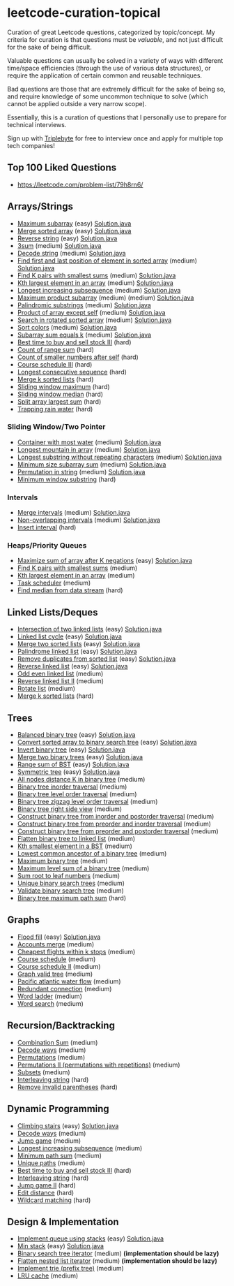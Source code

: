 # leetcode-curation-topical
Curation of great Leetcode questions, categorized by topic/concept.
My criteria for curation is that questions must be *valuable*, and not just difficult for the sake of being difficult.

Valuable questions can usually be solved in a variety of ways with different time/space efficiencies (through the use of various data structures), or require the application of certain common and reusable techniques.

Bad questions are those that are extremely difficult for the sake of being so, and require knowledge of some uncommon technique to solve (which cannot be applied outside a very narrow scope).

Essentially, this is a curation of questions that I personally use to prepare for technical interviews.

Sign up with [Triplebyte](https://triplebyte.com/iv/axLndCI/cp) for free to interview once and apply for multiple top tech companies!

## Top 100 Liked Questions
* https://leetcode.com/problem-list/79h8rn6/

## Arrays/Strings
* [Maximum subarray](https://leetcode.com/problems/maximum-subarray/) (easy)  [Solution.java](https://github.com/saidurcse/LeetCode-Solutions-Saidur/blob/main/53_max_sub_array_easy.java)
* [Merge sorted array](https://leetcode.com/problems/merge-sorted-array) (easy) [Solution.java](https://github.com/saidurcse/LeetCode-Solutions-Saidur/blob/main/88_merge-sorted-array-easy.java)
* [Reverse string](https://leetcode.com/problems/reverse-string/) (easy) [Solution.java](https://github.com/saidurcse/LeetCode-Solutions-Saidur/blob/main/344_reverse-string-easy.java)
* [3sum](https://leetcode.com/problems/3sum/) (medium) [Solution.java](https://github.com/saidurcse/LeetCode-Solutions-Saidur/blob/main/15_3sum.java)
* [Decode string](https://leetcode.com/problems/decode-string/) (medium) [Solution.java](https://github.com/saidurcse/LeetCode-Solutions-Saidur/blob/main/394_decode-string.java)
* [Find first and last position of element in sorted array](https://leetcode.com/problems/find-first-and-last-position-of-element-in-sorted-array/) (medium) [Solution.java](https://github.com/saidurcse/LeetCode-Solutions-Saidur/blob/main/34_find-first-and-last-position-of-element-in-sorted-array.java)
* [Find K pairs with smallest sums](https://leetcode.com/problems/find-k-pairs-with-smallest-sums/) (medium) [Solution.java](https://github.com/saidurcse/LeetCode-Solutions-Saidur/blob/main/373_find-k-pairs-with-smallest-sums-medium.java)
* [Kth largest element in an array](https://leetcode.com/problems/kth-largest-element-in-an-array/) (medium) [Solution.java](https://github.com/saidurcse/LeetCode-Solutions-Saidur/blob/main/215_kth-largest-element-in-an-array-medium.java)
* [Longest increasing subsequence](https://leetcode.com/problems/longest-increasing-subsequence/) (medium) [Solution.java](https://github.com/saidurcse/LeetCode-Solutions-Saidur/blob/main/300_longest-increasing-subsequence-medium.java)
* [Maximum product subarray](https://leetcode.com/problems/maximum-product-subarray/) (medium) (medium) [Solution.java](https://github.com/saidurcse/LeetCode-Solutions-Saidur/blob/main/152_maximum-product-subarray-medium.java)
* [Palindromic substrings](https://leetcode.com/problems/palindromic-substrings/) (medium) [Solution.java](https://github.com/saidurcse/LeetCode-Solutions-Saidur/blob/main/647_palindromic-substrings-medium.java)
* [Product of array except self](https://leetcode.com/problems/product-of-array-except-self/) (medium) [Solution.java](https://github.com/saidurcse/LeetCode-Solutions-Saidur/blob/main/238_product-of-array-except-self-medium.java)
* [Search in rotated sorted array](https://leetcode.com/problems/search-in-rotated-sorted-array/) (medium) [Solution.java](https://github.com/saidurcse/LeetCode-Solutions-Saidur/blob/main/33_search-in-rotated-sorted-array-medium.java)
* [Sort colors](https://leetcode.com/problems/sort-colors/) (medium) [Solution.java](https://github.com/saidurcse/LeetCode-Solutions-Saidur/blob/main/75_sort-colors-medium.java)
* [Subarray sum equals k](https://leetcode.com/problems/subarray-sum-equals-k/) (medium) [Solution.java](https://github.com/saidurcse/LeetCode-Solutions-Saidur/blob/main/560_subarray-sum-equals-k-medium.java)
* [Best time to buy and sell stock III](https://leetcode.com/problems/best-time-to-buy-and-sell-stock-iii/) (hard)
* [Count of range sum](https://leetcode.com/problems/count-of-range-sum/) (hard)
* [Count of smaller numbers after self](https://leetcode.com/problems/count-of-smaller-numbers-after-self/) (hard)
* [Course schedule III](https://leetcode.com/problems/course-schedule-iii/) (hard)
* [Longest consecutive sequence](https://leetcode.com/problems/longest-consecutive-sequence/) (hard)
* [Merge k sorted lists](https://leetcode.com/problems/merge-k-sorted-lists) (hard)
* [Sliding window maximum](https://leetcode.com/problems/sliding-window-maximum/) (hard)
* [Sliding window median](https://leetcode.com/problems/sliding-window-median/) (hard)
* [Split array largest sum](https://leetcode.com/problems/split-array-largest-sum/) (hard)
* [Trapping rain water](https://leetcode.com/problems/trapping-rain-water/) (hard)
### Sliding Window/Two Pointer
* [Container with most water](https://leetcode.com/problems/container-with-most-water/) (medium) [Solution.java](https://github.com/saidurcse/LeetCode-Solutions-Saidur/blob/main/11_container-with-most-water-medium.java)
* [Longest mountain in array](https://leetcode.com/problems/longest-mountain-in-array/) (medium) [Solution.java](https://github.com/saidurcse/LeetCode-Solutions-Saidur/blob/main/845_longest-mountain-in-array-medium.java)
* [Longest substring without repeating characters](https://leetcode.com/problems/longest-substring-without-repeating-characters/) (medium) [Solution.java](https://github.com/saidurcse/LeetCode-Solutions-Saidur/blob/main/3_longest-substring-without-repeating-characters-medium.java)
* [Minimum size subarray sum](https://leetcode.com/problems/minimum-size-subarray-sum/) (medium) [Solution.java](https://github.com/saidurcse/LeetCode-Solutions-Saidur/blob/main/209_minimum-size-subarray-sum-medium.java)
* [Permutation in string](https://leetcode.com/problems/permutation-in-string/) (medium) [Solution.java](https://github.com/saidurcse/LeetCode-Solutions-Saidur/blob/main/567_permutation-in-string-medium.java)
* [Minimum window substring](https://leetcode.com/problems/minimum-window-substring/) (hard)
### Intervals
* [Merge intervals](https://leetcode.com/problems/merge-intervals) (medium) [Solution.java](https://github.com/saidurcse/LeetCode-Solutions-Saidur/blob/main/56_merge-intervals-medium.java)
* [Non-overlapping intervals](https://leetcode.com/problems/non-overlapping-intervals/) (medium) [Solution.java](https://github.com/saidurcse/LeetCode-Solutions-Saidur/blob/main/435_non-overlapping-intervals-medium.java)
* [Insert interval](https://leetcode.com/problems/insert-interval/) (hard)
### Heaps/Priority Queues
* [Maximize sum of array after K negations](https://leetcode.com/problems/maximize-sum-of-array-after-k-negations/) (easy) [Solution.java](https://github.com/saidurcse/LeetCode-Solutions-Saidur/blob/main/1005_maximize-sum-of-array-after-k-negations-easy.java)
* [Find K pairs with smallest sums](https://leetcode.com/problems/find-k-pairs-with-smallest-sums/) (medium)
* [Kth largest element in an array](https://leetcode.com/problems/kth-largest-element-in-an-array/) (medium)
* [Task scheduler](https://leetcode.com/problems/task-scheduler/) (medium)
* [Find median from data stream](https://leetcode.com/problems/find-median-from-data-stream/) (hard)
## Linked Lists/Deques
* [Intersection of two linked lists](https://leetcode.com/problems/intersection-of-two-linked-lists/) (easy) [Solution.java](https://github.com/saidurcse/LeetCode-Solutions-Saidur/blob/main/160_intersection-of-two-linked-lists-easy.java)
* [Linked list cycle](https://leetcode.com/problems/linked-list-cycle) (easy) [Solution.java](https://github.com/saidurcse/LeetCode-Solutions-Saidur/blob/main/141_linked-list-cycle-easy.java)
* [Merge two sorted lists](https://leetcode.com/problems/merge-two-sorted-lists) (easy) [Solution.java](https://github.com/saidurcse/LeetCode-Solutions-Saidur/blob/main/21_merge-two-sorted-lists-easy.java)
* [Palindrome linked list](https://leetcode.com/problems/palindrome-linked-list/) (easy) [Solution.java](https://github.com/saidurcse/LeetCode-Solutions-Saidur/blob/main/234_palindrome-linked-list-easy.java)
* [Remove duplicates from sorted list](https://leetcode.com/problems/remove-duplicates-from-sorted-list/) (easy) [Solution.java](https://github.com/saidurcse/LeetCode-Solutions-Saidur/blob/main/83_remove-duplicates-from-sorted-list-easy.java)
* [Reverse linked list](https://leetcode.com/problems/reverse-linked-list/) (easy) [Solution.java](https://github.com/saidurcse/LeetCode-Solutions-Saidur/blob/main/206_reverse-linked-list-easy.java)
* [Odd even linked list](https://leetcode.com/problems/odd-even-linked-list/) (medium) 
* [Reverse linked list II](https://leetcode.com/problems/reverse-linked-list-ii/) (medium)
* [Rotate list](https://leetcode.com/problems/rotate-list/) (medium)
* [Merge k sorted lists](https://leetcode.com/problems/merge-k-sorted-lists/) (hard)
## Trees
* [Balanced binary tree](https://leetcode.com/problems/balanced-binary-tree/) (easy) [Solution.java](https://github.com/saidurcse/LeetCode-Solutions-Saidur/blob/main/110_balanced-binary-tree-easy.java)
* [Convert sorted array to binary search tree](https://leetcode.com/problems/convert-sorted-array-to-binary-search-tree/) (easy) [Solution.java](https://github.com/saidurcse/LeetCode-Solutions-Saidur/blob/main/108_convert-sorted-array-to-binary-search-tree-easy.java)
* [Invert binary tree](https://leetcode.com/problems/invert-binary-tree/) (easy) [Solution.java](https://github.com/saidurcse/LeetCode-Solutions-Saidur/blob/main/226_invert-binary-tree-easy.java)
* [Merge two binary trees](https://leetcode.com/problems/merge-two-binary-trees/) (easy) [Solution.java](https://github.com/saidurcse/LeetCode-Solutions-Saidur/blob/main/617_merge-two-binary-trees-easy.java)
* [Range sum of BST](https://leetcode.com/problems/range-sum-of-bst/) (easy) [Solution.java](https://github.com/saidurcse/LeetCode-Solutions-Saidur/blob/main/938_range-sum-of-bst-easy.java)
* [Symmetric tree](https://leetcode.com/problems/symmetric-tree/) (easy) [Solution.java](https://github.com/saidurcse/LeetCode-Solutions-Saidur/blob/main/101_symmetric-tree-easy.java)
* [All nodes distance K in binary tree](https://leetcode.com/problems/all-nodes-distance-k-in-binary-tree/) (medium)
* [Binary tree inorder traversal](https://leetcode.com/problems/binary-tree-inorder-traversal/) (medium)
* [Binary tree level order traversal](https://leetcode.com/problems/binary-tree-level-order-traversal/) (medium)
* [Binary tree zigzag level order traversal](https://leetcode.com/problems/binary-tree-zigzag-level-order-traversal/) (medium)
* [Binary tree right side view](https://leetcode.com/problems/binary-tree-right-side-view/) (medium)
* [Construct binary tree from inorder and postorder traversal](https://leetcode.com/problems/construct-binary-tree-from-inorder-and-postorder-traversal/) (medium)
* [Construct binary tree from preorder and inorder traversal](https://leetcode.com/problems/construct-binary-tree-from-preorder-and-inorder-traversal) (medium)
* [Construct binary tree from preorder and postorder traversal](https://leetcode.com/problems/construct-binary-tree-from-preorder-and-postorder-traversal) (medium)
* [Flatten binary tree to linked list](https://leetcode.com/problems/flatten-binary-tree-to-linked-list/) (medium)
* [Kth smallest element in a BST](https://leetcode.com/problems/kth-smallest-element-in-a-bst/) (medium)
* [Lowest common ancestor of a binary tree](https://leetcode.com/problems/lowest-common-ancestor-of-a-binary-tree/) (medium)
* [Maximum binary tree](https://leetcode.com/problems/maximum-binary-tree/) (medium)
* [Maximum level sum of a binary tree](https://leetcode.com/problems/maximum-level-sum-of-a-binary-tree/) (medium)
* [Sum root to leaf numbers](https://leetcode.com/problems/sum-root-to-leaf-numbers/) (medium)
* [Unique binary search trees](https://leetcode.com/problems/unique-binary-search-trees/) (medium)
* [Validate binary search tree](https://leetcode.com/problems/validate-binary-search-tree/) (medium)
* [Binary tree maximum path sum](https://leetcode.com/problems/binary-tree-maximum-path-sum/) (hard)
## Graphs
* [Flood fill](https://leetcode.com/problems/flood-fill/) (easy) [Solution.java](https://github.com/saidurcse/LeetCode-Solutions-Saidur/blob/main/733_flood-fill-easy.java)
* [Accounts merge](https://leetcode.com/problems/accounts-merge) (medium)
* [Cheapest flights within k stops](https://leetcode.com/problems/cheapest-flights-within-k-stops/) (medium)
* [Course schedule](https://leetcode.com/problems/course-schedule/) (medium)
* [Course schedule II](https://leetcode.com/problems/course-schedule-ii/) (medium)
* [Graph valid tree](https://leetcode.com/problems/graph-valid-tree/) (medium)
* [Pacific atlantic water flow](https://leetcode.com/problems/pacific-atlantic-water-flow/) (medium)
* [Redundant connection](https://leetcode.com/problems/redundant-connection) (medium)
* [Word ladder](https://leetcode.com/problems/word-ladder/) (medium)
* [Word search](https://leetcode.com/problems/word-search/) (medium)
## Recursion/Backtracking
* [Combination Sum](https://leetcode.com/problems/combination-sum/) (medium)
* [Decode ways](https://leetcode.com/problems/decode-ways/) (medium)
* [Permutations](https://leetcode.com/problems/permutations/) (medium)
* [Permutations II (permutations with repetitions)](https://leetcode.com/problems/permutations-ii/) (medium)
* [Subsets](https://leetcode.com/problems/subsets/) (medium)
* [Interleaving string](https://leetcode.com/problems/interleaving-string/) (hard)
* [Remove invalid parentheses](https://leetcode.com/problems/remove-invalid-parentheses/) (hard)
## Dynamic Programming
* [Climbing stairs](https://leetcode.com/problems/climbing-stairs/) (easy) [Solution.java](https://github.com/saidurcse/LeetCode-Solutions-Saidur/blob/main/70_climbing-stairs-easy.java)
* [Decode ways](https://leetcode.com/problems/decode-ways/) (medium)
* [Jump game](https://leetcode.com/problems/jump-game/) (medium)
* [Longest increasing subsequence](https://leetcode.com/problems/longest-increasing-subsequence/) (medium)
* [Minimum path sum](https://leetcode.com/problems/minimum-path-sum/) (medium)
* [Unique paths](https://leetcode.com/problems/unique-paths/) (medium)
* [Best time to buy and sell stock III](https://leetcode.com/problems/best-time-to-buy-and-sell-stock-iii/) (hard)
* [Interleaving string](https://leetcode.com/problems/interleaving-string/) (hard)
* [Jump game II](https://leetcode.com/problems/jump-game-ii) (hard)
* [Edit distance](https://leetcode.com/problems/edit-distance/) (hard)
* [Wildcard matching](https://leetcode.com/problems/wildcard-matching/) (hard)
## Design & Implementation
* [Implement queue using stacks](https://leetcode.com/problems/implement-queue-using-stacks/) (easy) [Solution.java](https://github.com/saidurcse/LeetCode-Solutions-Saidur/blob/main/232_implement-queue-using-stacks-easy.java)
* [Min stack](https://leetcode.com/problems/min-stack/) (easy) [Solution.java](https://github.com/saidurcse/LeetCode-Solutions-Saidur/blob/main/155_min-stack-easy.java)
* [Binary search tree iterator](https://leetcode.com/problems/binary-search-tree-iterator/) (medium) **(implementation should be lazy)**
* [Flatten nested list iterator](https://leetcode.com/problems/flatten-nested-list-iterator/) (medium) **(implementation should be lazy)**
* [Implement trie (prefix tree)](https://leetcode.com/problems/implement-trie-prefix-tree/) (medium)
* [LRU cache](https://leetcode.com/problems/lru-cache) (medium)
